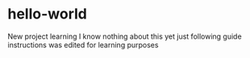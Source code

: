 # hello-world
New project learning
I know nothing about this yet just following guide instructions
was edited for learning purposes
